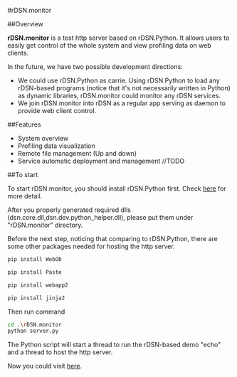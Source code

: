 #rDSN.monitor

##Overview

**rDSN.monitor** is a test http server based on rDSN.Python. It allows users to easily get control of the whole system and view profiling data on web clients. 

In the future, we have two possible development directions: 
* We could use rDSN.Python as carrie. Using rDSN.Python to load any rDSN-based programs (notice that it's not necessarily written in Python) as dynamic libraries, rDSN.monitor could monitor any rDSN services.
* We join rDSN.monitor into rDSN as a regular app serving as daemon to provide web client control.

##Features

* System overview
* Profiling data visualization
* Remote file management (Up and down)
* Service automatic deployment and management //TODO

##To start

To start rDSN.monitor, you should install rDSN.Python first. Check [here](https://github.com/rDSN-Projects/rDSN.Python/blob/master/README.md) for more detail.

After you properly generated required dlls (dsn.core.dll,dsn.dev.python_helper.dll), please put them under "rDSN.monitor" directory. 

Before the next step, noticing that comparing to rDSN.Python, there are some other packages needed for hosting the http server.

```bash
pip install WebOb

pip install Paste

pip install webapp2

pip install jinja2
```

Then run command
```bash
cd .\rDSN.monitor
python server.py
```
The Python script will start a thread to run the rDSN-based demo "echo" and a thread to host the http server.

Now you could visit [here](http://localhost:8080).

